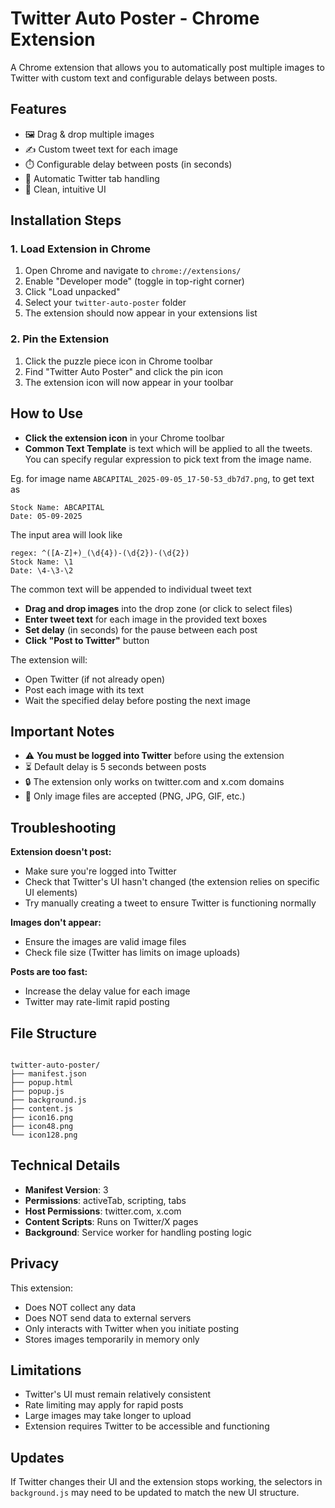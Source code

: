 # Twitter Auto Poster - Chrome Extension

A Chrome extension that allows you to automatically post multiple images to Twitter with custom text and configurable delays between posts.

## Features

- 🖼️ Drag & drop multiple images
- ✍️ Custom tweet text for each image
- ⏱️ Configurable delay between posts (in seconds)
- 🎯 Automatic Twitter tab handling
- 📝 Clean, intuitive UI

## Installation Steps

### 1. Load Extension in Chrome

1. Open Chrome and navigate to `chrome://extensions/`
2. Enable "Developer mode" (toggle in top-right corner)
3. Click "Load unpacked"
4. Select your `twitter-auto-poster` folder
5. The extension should now appear in your extensions list

### 2. Pin the Extension

1. Click the puzzle piece icon in Chrome toolbar
2. Find "Twitter Auto Poster" and click the pin icon
3. The extension icon will now appear in your toolbar

## How to Use

- **Click the extension icon** in your Chrome toolbar
- **Common Text Template** is text which will be applied to all the tweets. You can specify regular expression to pick text from the image name.

Eg. for image name `ABCAPITAL_2025-09-05_17-50-53_db7d7.png`, to get text as

```
Stock Name: ABCAPITAL
Date: 05-09-2025
```

The input area will look like

```
regex: ^([A-Z]+)_(\d{4})-(\d{2})-(\d{2})
Stock Name: \1
Date: \4-\3-\2
```

The common text will be appended to individual tweet text

- **Drag and drop images** into the drop zone (or click to select files)
- **Enter tweet text** for each image in the provided text boxes
- **Set delay** (in seconds) for the pause between each post
- **Click "Post to Twitter"** button

The extension will:

- Open Twitter (if not already open)
- Post each image with its text
- Wait the specified delay before posting the next image

## Important Notes

- ⚠️ **You must be logged into Twitter** before using the extension
- ⏳ Default delay is 5 seconds between posts
- 🔒 The extension only works on twitter.com and x.com domains
- 📸 Only image files are accepted (PNG, JPG, GIF, etc.)

## Troubleshooting

**Extension doesn't post:**

- Make sure you're logged into Twitter
- Check that Twitter's UI hasn't changed (the extension relies on specific UI elements)
- Try manually creating a tweet to ensure Twitter is functioning normally

**Images don't appear:**

- Ensure the images are valid image files
- Check file size (Twitter has limits on image uploads)

**Posts are too fast:**

- Increase the delay value for each image
- Twitter may rate-limit rapid posting

## File Structure

```

twitter-auto-poster/
├── manifest.json
├── popup.html
├── popup.js
├── background.js
├── content.js
├── icon16.png
├── icon48.png
└── icon128.png

```

## Technical Details

- **Manifest Version**: 3
- **Permissions**: activeTab, scripting, tabs
- **Host Permissions**: twitter.com, x.com
- **Content Scripts**: Runs on Twitter/X pages
- **Background**: Service worker for handling posting logic

## Privacy

This extension:

- Does NOT collect any data
- Does NOT send data to external servers
- Only interacts with Twitter when you initiate posting
- Stores images temporarily in memory only

## Limitations

- Twitter's UI must remain relatively consistent
- Rate limiting may apply for rapid posts
- Large images may take longer to upload
- Extension requires Twitter to be accessible and functioning

## Updates

If Twitter changes their UI and the extension stops working, the selectors in `background.js` may need to be updated to match the new UI structure.

```

```
